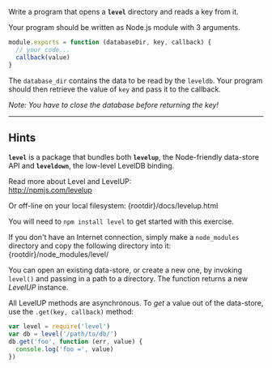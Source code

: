Write a program that opens a **`level`** directory and reads a key from it.

Your program should be written as Node.js module with 3 arguments. 

```javascript
module.exports = function (databaseDir, key, callback) {
  // your code...
  callback(value)
}
```

The `database_dir` contains the data to be read by the `leveldb`. Your program 
should then retrieve the value of `key` and pass it to the callback.

_Note: You have to close the database before returning the key!_

---

## Hints

**`level`** is a package that bundles both **`levelup`**, the Node-friendly
data-store API and **`leveldown`**, the low-level LevelDB binding.

Read more about Level and LevelUP:   
  http://npmjs.com/levelup

Or off-line on your local filesystem:
  {rootdir}/docs/levelup.html

You will need to `npm install level` to get started with this
exercise.

If you don't have an Internet connection, simply make a `node_modules`
directory and copy the following directory into it:
  {rootdir}/node_modules/level/

You can open an existing data-store, or create a new one, by invoking
`level()` and passing in a path to a directory. The function returns
a new _LevelUP_ instance.

All LevelUP methods are asynchronous. To _get_ a value out of 
the data-store, use the `.get(key, callback)` method:

```javascript
var level = require('level')
var db = level('/path/to/db/')
db.get('foo', function (err, value) {
  console.log('foo =', value)
})
```
